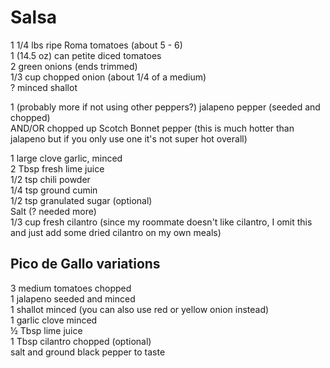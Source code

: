 # Salsa

1 1/4 lbs ripe Roma tomatoes (about 5 - 6)  
1 (14.5 oz) can petite diced tomatoes  
2 green onions (ends trimmed)  
1/3 cup chopped onion (about 1/4 of a medium)  
? minced shallot  
  
1 (probably more if not using other peppers?) jalapeno pepper (seeded and chopped)  
AND/OR chopped up Scotch Bonnet pepper (this is much hotter than jalapeno but if you only use one it's not super hot overall)  

1 large clove garlic, minced  
2 Tbsp fresh lime juice  
1/2 tsp chili powder  
1/4 tsp ground cumin  
1/2 tsp granulated sugar (optional)  
Salt (? needed more)  
1/3 cup fresh cilantro (since my roommate doesn't like cilantro, I omit this and just add some dried cilantro on my own meals)  
  

## Pico de Gallo variations

3 medium tomatoes chopped  
1 jalapeno seeded and minced  
1 shallot minced (you can also use red or yellow onion instead)  
1 garlic clove minced  
½ Tbsp lime juice  
1 Tbsp cilantro chopped (optional)  
salt and ground black pepper to taste  

